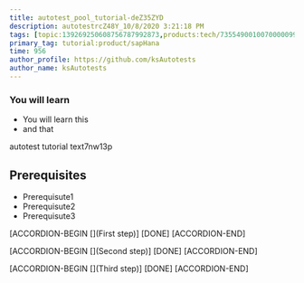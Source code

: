 ```yaml
---
title: autotest_pool_tutorial-deZ35ZYD
description: autotestrcZ48Y_10/8/2020 3:21:18 PM
tags: [topic:139269250608756787992873,products:tech/73554900100700000996,tutorial:experience/advanced]
primary_tag: tutorial:product/sapHana
time: 956
author_profile: https://github.com/ksAutotests
author_name: ksAutotests
---
```

### You will learn
- You will learn this
- and that

autotest tutorial text7nw13p

## Prerequisites
- Prerequisute1
- Prerequisute2
- Prerequisute3

[ACCORDION-BEGIN [](First step)]
[DONE]
[ACCORDION-END]

[ACCORDION-BEGIN [](Second step)]
[DONE]
[ACCORDION-END]

[ACCORDION-BEGIN [](Third step)]
[DONE]
[ACCORDION-END]

